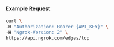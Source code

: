 
#### Example Request

```bash 
curl \
-H "Authorization: Bearer {API_KEY}" \
-H "Ngrok-Version: 2" \
https://api.ngrok.com/edges/tcp

